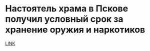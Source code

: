 # Настоятель храма в Пскове получил условный срок за хранение оружия и наркотиков



[LINK](https://varlamov.ru/2152879.html)